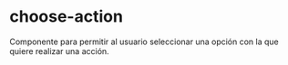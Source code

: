 # choose-action
Componente para permitir al usuario seleccionar una opción con la que quiere realizar una acción.
